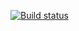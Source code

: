 [![Build status](https://ci.appveyor.com/api/projects/status/o64c2chg2qsiabof/branch/master?svg=true)](https://ci.appveyor.com/project/Alim-Ziedinov/hw-java-avto-selenide2/branch/master)

